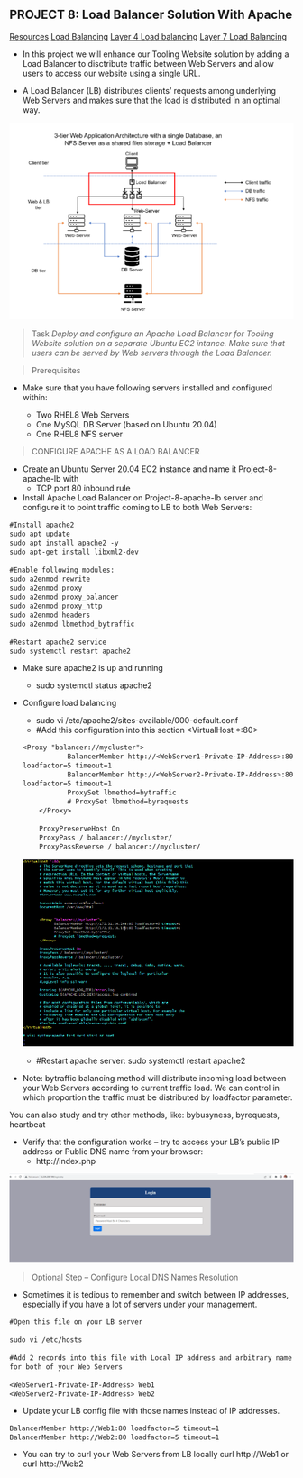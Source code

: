 ## PROJECT 8: Load Balancer Solution With Apache

[Resources](https://us02web.zoom.us/rec/share/_KBN1L8p-SxLasFT2CzL27d1AFQoZYYpN6lQLYGS3mlaVpaYoFQd2G3rD_AGHlfT.VjvwLtotuMIRVNQ_)
[Load Balancing](https://www.nginx.com/resources/glossary/load-balancing/)
[Layer 4 Load balancing](https://www.nginx.com/resources/glossary/layer-4-load-balancing/)
[Layer 7 Load Balancing](https://www.nginx.com/resources/glossary/layer-7-load-balancing/)

- In this project we will enhance our Tooling Website solution by adding a Load Balancer to disctribute traffic between Web Servers and allow users to access our website using a single URL.

-  A Load Balancer (LB) distributes clients’ requests among underlying Web Servers and makes sure that the load is distributed in an optimal way.

![](images/project8/arch.png)

> Task
_Deploy and configure an Apache Load Balancer for Tooling Website solution on a separate Ubuntu EC2 intance. Make sure that users can be served by Web servers through the Load Balancer._

> Prerequisites
- Make sure that you have following servers installed and configured within:

    * Two RHEL8 Web Servers
    * One MySQL DB Server (based on Ubuntu 20.04)
    * One RHEL8 NFS server

> CONFIGURE APACHE AS A LOAD BALANCER
- Create an Ubuntu Server 20.04 EC2 instance and name it Project-8-apache-lb with
    * TCP port 80 inbound rule
- Install Apache Load Balancer on Project-8-apache-lb server and configure it to point traffic coming to LB to both Web Servers:
```
#Install apache2
sudo apt update
sudo apt install apache2 -y
sudo apt-get install libxml2-dev

#Enable following modules:
sudo a2enmod rewrite
sudo a2enmod proxy
sudo a2enmod proxy_balancer
sudo a2enmod proxy_http
sudo a2enmod headers
sudo a2enmod lbmethod_bytraffic

#Restart apache2 service
sudo systemctl restart apache2

```
- Make sure apache2 is up and running 
    * sudo systemctl status apache2
- Configure load balancing
    * sudo vi /etc/apache2/sites-available/000-default.conf
    * #Add this configuration into this section <VirtualHost *:80>  </VirtualHost>
    ```
    <Proxy "balancer://mycluster">
               BalancerMember http://<WebServer1-Private-IP-Address>:80 loadfactor=5 timeout=1
               BalancerMember http://<WebServer2-Private-IP-Address>:80 loadfactor=5 timeout=1
               ProxySet lbmethod=bytraffic
               # ProxySet lbmethod=byrequests
        </Proxy>

        ProxyPreserveHost On
        ProxyPass / balancer://mycluster/
        ProxyPassReverse / balancer://mycluster/

    ```

    ![](images/project8/lb-config.png)

    * #Restart apache server: sudo systemctl restart apache2
- Note: bytraffic balancing method will distribute incoming load between your Web Servers according to current traffic load. We can control in which proportion the traffic must be distributed by loadfactor parameter.

You can also study and try other methods, like: bybusyness, byrequests, heartbeat

- Verify that the configuration works – try to access your LB’s public IP address or Public DNS name from your browser:
    * http://<Load-Balancer-Public-IP-Address-or-Public-DNS-Name>index.php

 ![](images/project8/access-on-browser.png)

> Optional Step – Configure Local DNS Names Resolution
- Sometimes it is tedious to remember and switch between IP addresses, especially if you have a lot of servers under your management.
```
#Open this file on your LB server

sudo vi /etc/hosts

#Add 2 records into this file with Local IP address and arbitrary name for both of your Web Servers

<WebServer1-Private-IP-Address> Web1
<WebServer2-Private-IP-Address> Web2
```
- Update your LB config file with those names instead of IP addresses.
```
BalancerMember http://Web1:80 loadfactor=5 timeout=1
BalancerMember http://Web2:80 loadfactor=5 timeout=1
```
- You can try to curl your Web Servers from LB locally curl http://Web1 or curl http://Web2